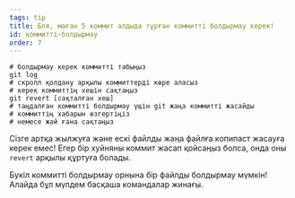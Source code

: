 ```yaml
---
tags: tip
title: Бля, маған 5 коммит алдыда тұрған коммитті болдырмау керек!
id: коммитті-болдырмау
order: 7
---
```


```git
# болдырмау керек коммитті табыңыз
git log
# скролл қолдану арқылы коммиттерді көре аласыз
# керек коммиттің хешін сақтаңыз
git revert [сақталған хеш]
# таңдалған коммитті болдырмау үщін git жаңа коммитті жасайды
# коммиттің хабарын өзгертіңіз
# немесе жай ғана сақтаңыз
```

Сізге артқа жылжуға және ескі файлды жаңа файлға копипаст жасауға керек емес! Егер бір хуйняны коммит жасап қойсаңыз болса, онда оны `revert` арқылы құртуға болады.

Букіл коммитті болдырмау орнына бір файлды болдырмау мүмкін! Алайда бұл мүлдем басқаша командалар жинағы.

